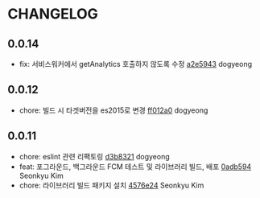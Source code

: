 # CHANGELOG

## 0.0.14
- fix: 서비스워커에서 getAnalytics 호출하지 않도록 수정 [a2e5943](https://github.com/zuminternet/zum-portal-core-js-project/commit/a2e59438a51915f40cb03e63a0545c44658ae63b) dogyeong

## 0.0.12
- chore: 빌드 시 타겟버전을 es2015로 변경 [ff012a0](https://github.com/zuminternet/zum-portal-core-js-project/commit/ff012a0ea420112789c68bb45ab3b6ed57ed31b9) dogyeong

## 0.0.11
- chore: eslint 관련 리팩토링 [d3b8321](https://github.com/zuminternet/zum-portal-core-js-project/commit/d3b832178b76eea9085a8eda26adbb6862ce42c2) dogyeong
- feat: 포그라운드, 백그라운드 FCM 테스트 및 라이브러리 빌드, 배포 [0adb594](https://github.com/zuminternet/zum-portal-core-js-project/commit/0adb594468a7f962b7920d319e2797832f9eb4ad) Seonkyu Kim
- chore: 라이브러리 빌드 패키지 설치 [4576e24](https://github.com/zuminternet/zum-portal-core-js-project/commit/4576e248272c6d0ad9decc40cd996a988548bd7e) Seonkyu Kim